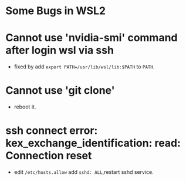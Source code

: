 # Some Bugs in WSL2

# Cannot use 'nvidia-smi' command after login wsl via ssh
+ fixed by add `export PATH=/usr/lib/wsl/lib:$PATH` to `PATH`.
# Cannot use 'git clone'
+ reboot it.
# ssh connect error: kex_exchange_identification: read: Connection reset
+ edit `/etc/hosts.allow` add `sshd: ALL`,restart sshd service.
